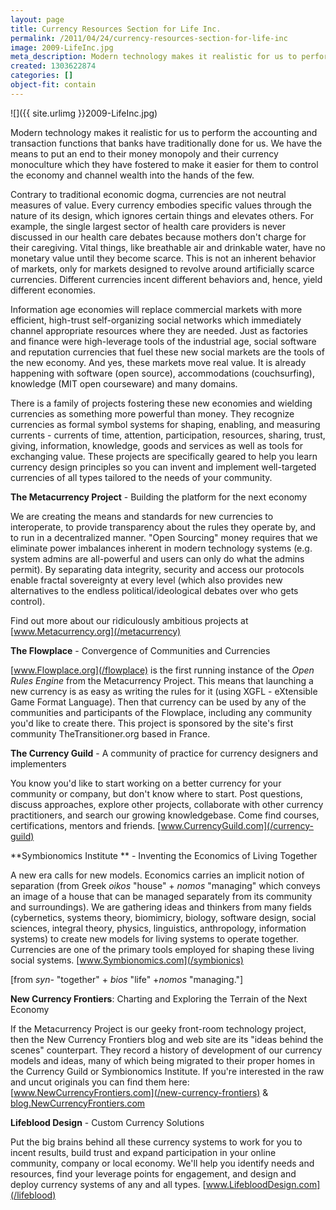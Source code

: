 ```yaml
---
layout: page
title: Currency Resources Section for Life Inc.
permalink: /2011/04/24/currency-resources-section-for-life-inc
image: 2009-LifeInc.jpg
meta_description: Modern technology makes it realistic for us to perform the accounting and transaction functions that banks have traditionally done for us. We have the means to put an end to their money monopoly and their currency monoculture which they have fostered to make it easier for them to control the economy and channel wealth into the hands of the few.
created: 1303622874
categories: []
object-fit: contain
---
```


![]({{ site.urlimg }}2009-LifeInc.jpg)

Modern technology makes it realistic for us to perform the accounting and transaction functions that banks have traditionally done for us. We have the means to put an end to their money monopoly and their currency monoculture which they have fostered to make it easier for them to control the economy and channel wealth into the hands of the few.

Contrary to traditional economic dogma, currencies are not neutral measures of value. Every currency embodies specific values through the nature of its design, which ignores certain things and elevates others. For example, the single largest sector of health care providers is never discussed in our health care debates because mothers don't charge for their caregiving. Vital things, like breathable air and drinkable water, have no monetary value until they become scarce. This is not an inherent behavior of markets, only for markets designed to revolve around artificially scarce currencies. Different currencies incent different behaviors and, hence, yield different economies.

Information age economies will replace commercial markets with more efficient, high-trust self-organizing social networks which immediately channel appropriate resources where they are needed. Just as factories and finance were high-leverage tools of the industrial age, social software and reputation currencies that fuel these new social markets are the tools of the new economy. And yes, these markets move real value. It is already happening with software (open source), accommodations (couchsurfing), knowledge (MIT open courseware) and many domains.

There is a family of projects fostering these new economies and wielding currencies as something more powerful than money. They recognize currencies as formal symbol systems for shaping, enabling, and measuring currents - currents of time, attention, participation, resources, sharing, trust, giving, information, knowledge, goods and services as well as tools for exchanging value.  These projects are specifically geared to help you learn currency design principles so you can invent and implement well-targeted currencies of all types tailored to the needs of your community.

**The Metacurrency Project** - Building the platform for the next economy

We are creating the means and standards for new currencies to interoperate, to provide transparency about the rules they operate by, and to run in a decentralized manner. "Open Sourcing" money requires that we eliminate power imbalances inherent in modern technology systems (e.g. system admins are all-powerful and users can only do what the admins permit).  By separating data integrity, security and access our protocols enable fractal sovereignty at every level (which also provides new alternatives to the endless political/ideological debates over who gets control).

Find out more about our ridiculously ambitious projects at [www.Metacurrency.org](/metacurrency)

**The Flowplace** - Convergence of Communities and Currencies

[www.Flowplace.org](/flowplace) is the first running instance of the _Open Rules Engine_ from the Metacurrency Project.  This means that launching a new currency is as easy as writing the rules for it (using XGFL - eXtensible Game Format Language). Then that currency can be used by any of the communities and participants of the Flowplace, including any community you'd like to create there. This project is sponsored by the site's first community TheTransitioner.org based in France.

**The Currency Guild** - A community of practice for currency designers and implementers

You know you'd like to start working on a better currency for your community or company, but don't know where to start. Post questions, discuss approaches, explore other projects, collaborate with other currency practitioners, and search our growing knowledgebase. Come find courses, certifications, mentors and friends.   [www.CurrencyGuild.com](/currency-guild)

**Symbionomics Institute ** - Inventing the Economics of Living Together

A new era calls for new models. Economics carries an implicit notion of separation (from Greek _oikos_ "house" + _nomos_ "managing" which conveys an image of a house that can be managed separately from its community and surroundings). We are gathering ideas and thinkers from many fields (cybernetics, systems theory, biomimicry, biology, software design, social sciences, integral theory, physics, linguistics, anthropology, information systems) to create new models for living systems to operate together. Currencies are one of the primary tools employed for shaping these living social systems.  [www.Symbionomics.com](/symbionics)

[from _syn-_ "together" + _bios_ "life" +_nomos_ "managing."]

**New Currency Frontiers**: Charting and Exploring the Terrain of the Next Economy

If the Metacurrency Project is our geeky front-room technology project, then the New Currency Frontiers blog and web site are its "ideas behind the scenes" counterpart. They record a history of development of our currency models and ideas, many of which being migrated to their proper homes in the Currency Guild or Symbionomics Institute. If you're interested in the raw and uncut originals you can find them here: [www.NewCurrencyFrontiers.com](/new-currency-frontiers) & [blog.NewCurrencyFrontiers.com](/new-currency-frontiers/blog)

**Lifeblood Design** - Custom Currency Solutions

Put the big brains behind all these currency systems to work for you to incent results, build trust and expand participation in your online community, company or local economy. We'll help you identify needs and resources, find your leverage points for engagement, and design and deploy currency systems of any and all types. [www.LifebloodDesign.com](/lifeblood)
